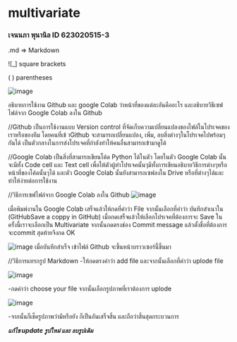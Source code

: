 # multivariate

### เจนนภา พุนานิล ID 623020515-3

.md => Markdown

![_] square brackets

( ) parentheses

![image](Nana.JPG)

อธิบายการใช้งาน Github และ google Colab ว่าหน้าที่ของแต่ละอันคืออะไร และอธิบายวิธีเซฟไฟล์จาก Google Colab ลงใน Github

//Github เป็นการใช้งานแบบ Version control ที่จัดเก็บความเปลี่ยนแปลงของไฟล์ในโปรเจคของเราหรือของทีม โดยคนที่เข้ าGithub จะสามารถเปลี่ยนแปลง, เพิ่ม, ลบสิ่งต่างๆในโปรเจคไปพร้อมๆกันได้ เป็นตัวกลางในการส่งโปรเจคที่กำลังทำให้คนอื่นสามารถเข้ามาดูได้

//Google Colab เป็นสิ่งที่สามารถเขียนโค้ด Python ได้ในตัว โดยในตัว Google Colab นั้นจะมีทั้ง Code cell และ Text cell เพื่อให้ตัวผู้ทำโปรเจคนั้นๆมีทั้งการเขียนอธิบายวิธีการต่างๆหรือหน้าที่ของโค้ดนั้นๆได้ และตัว Google Colab นั้นยังสามารถเซฟลงใน Drive หรือที่ต่างๆได้และทำให้ง่ายต่อการใช้งาน

//วิธีการเซฟไฟล์จาก Google Colab ลงใน Github 
![image](1.jpg)

เมื่อพิมพ์งานใน Google Colab เสร็จแล้วให้กดที่คำว่า File จากนั้นเลือกที่คำว่า บันทึกสำเนาใน (GitHubSave a coppy in GitHub)
เมื่อกดเสร็จแล้วให้เลือกโปรเจคที่ต้องการจะ Save ในครั้งนี้เราจะเลือกเป็น Multivariate จากนั้นกดตรงช่อง Commit message แล้วตั้งชื่อที่ต้องการจะcommit สุดท้ายจึงกด OK

![image](2.jpg)
เมื่อบันทึกสำเร็จ เข้าไฟล์ Github จะขึ้นหน้าบราวเซอร์นี้ขึ้นมา

//วิธีการแทรกรูป Markdown
-ให้กดตรงคำว่า add file และจากนั้นเลือกที่คำว่า uplode file

![image](3.jpg)

-กดคำว่า choose your file จากนั้นเลือกรูปภาพที่เราต้องการ uplode 

![image](4.jpg)

-จากนั้นก็เช็ครูปภาพว่ามีหรือยัง ก็เป็นอันเสร็จสิ้น
และถือว่าสิ้นสุดกระบวนการ

***แก้ไข update รูปใหม่ และ ลบรูปเดิม***
